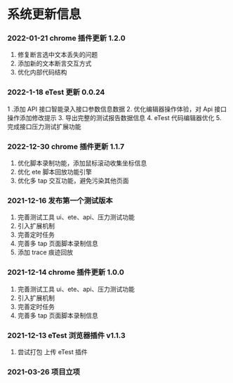 # 系统更新信息

### 2022-01-21 chrome 插件更新 1.2.0

1. 修复断言选中文本丢失的问题
2. 添加新的文本断言交互方式
3. 优化内部代码结构

### 2022-1-18 eTest 更新 0.0.24

1 .添加 API 接口智能录入接口参数信息数据 2. 优化编辑器操作体验，对 Api 接口操作添加修改提示 3. 导出完整的测试报告数据信息 4. eTest 代码编辑器优化 5. 完成接口压力测试扩展功能

### 2022-12-30 chrome 插件更新 1.1.7

1. 优化脚本录制功能，添加鼠标滚动收集坐标信息
2. 优化 ete 脚本回放功能引擎
3. 优化多 tap 交互功能，避免污染其他页面

### 2021-12-16 发布第一个测试版本

1. 完善测试工具 ui、ete、api、压力测试功能
2. 引入扩展机制
3. 完善定时任务
4. 完善多 tap 页面脚本录制信息
5. 添加 trace 痕迹回放

### 2021-12-14 chrome 插件更新 1.0.0

1. 完善测试工具 ui、ete、api、压力测试功能
2. 引入扩展机制
3. 完善定时任务
4. 完善多 tap 页面脚本录制信息

### 2021-12-13 eTest 浏览器插件 v1.1.3

1. 尝试打包 上传 eTest 插件

### 2021-03-26 项目立项
